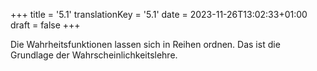 +++
title = '5.1'
translationKey = '5.1'
date = 2023-11-26T13:02:33+01:00
draft = false
+++

Die Wahrheitsfunktionen lassen sich in Reihen ordnen.
Das ist die Grundlage der Wahrscheinlichkeitslehre.
